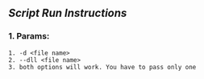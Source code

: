 ***Script Run Instructions***
-------------------

### 1. Params:
    1. -d <file name>
    2. --dll <file name>
    3. both options will work. You have to pass only one